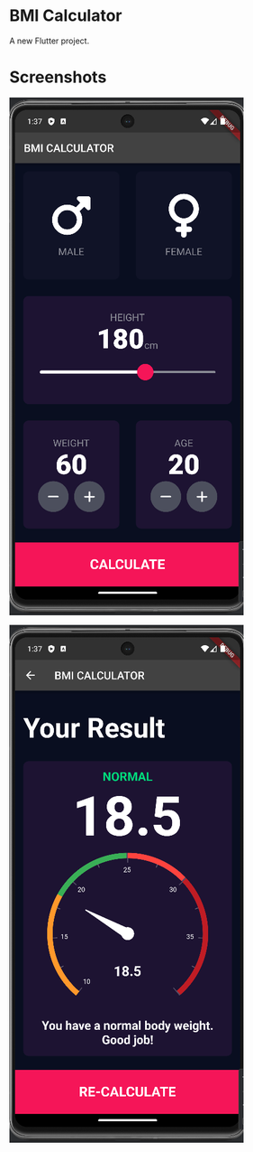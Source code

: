 # BMI Calculator

A new Flutter project.

# Screenshots
![calculator.png](screenshot%2Fcalculator.png)

![results.png](screenshot%2Fresults.png)